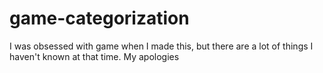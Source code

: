 # game-categorization
I was obsessed with game when I made this, but there are a lot of things I haven't known at that time. My apologies
